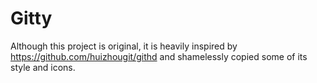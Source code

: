 # Gitty
Although this project is original, it is heavily inspired by https://github.com/huizhougit/githd 
and shamelessly copied some of its style and icons.
